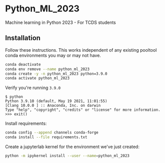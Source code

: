 # Python_ML_2023
Machine learning in Python 2023 - For TCDS students

## Installation

Follow these instructions. This works independent of any existing pooltool conda environments you may or may not have.

```bash
conda deactivate
conda env remove --name python_ml_2023
conda create -y -n python_ml_2023 python=3.9.0
conda activate python_ml_2023
```

Verify you're running `3.9.0`

```
$ python
Python 3.9.10 (default, May 19 2021, 11:01:55)
[Clang 10.0.0 ] :: Anaconda, Inc. on darwin
Type "help", "copyright", "credits" or "license" for more information.
>>> exit()
```

Install requirements:

```bash
conda config --append channels conda-forge
conda install --file requirements.txt
```

Create a jupyterlab kernel for the environment we've just created:
```bash
python -m ipykernel install --user --name=python_ml_2023
```
